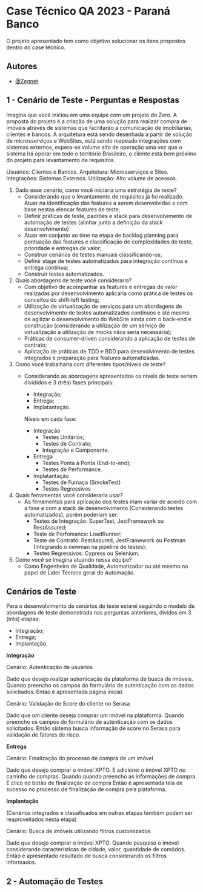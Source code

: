 
# Case Técnico QA 2023 - Paraná Banco

O projeto apresentado tem como objetivo solucionar os itens propostos dentro do case técnico.


## Autores

- [@Zegnet](https://www.github.com/Zegnet)


## 1 - Cenário de Teste - Perguntas e Respostas

Imagina que você iniciou em uma equipe com um projeto do Zero. A proposta do projeto é a criação de uma solução para realizar compra de imóveis através de sistemas que facilitarão a comunicação de imobiliárias, clientes e bancos. A arquitetura está sendo desenhada a partir de solução de microsserviços e WebSites, está sendo mapeado integrações com sistemas externos, espera-se volume alto de operação uma vez que o sistema irá operar em todo o território Brasileiro, o cliente está bem próximo do projeto para levantamento de requisitos.

Usuários: Clientes e Bancos.
Arquitetura: Microsserviços e Sites.
Integrações: Sistemas Externos.
Utilização: Alto volume de acessos.

1. Dado esse cenário, como você iniciaria uma estratégia de teste?
    * Considerando que o levantamento de requisitos já foi realizado. Atuar na identificação das features a serem desenvolvidas e com base nestas elencar features de teste;
    * Definir práticas de teste, padrões e stack para desenvolvimento de automação de testes (alinhar junto a definição da stack desenvolvimento)
    * Atuar em conjunto ao time na etapa de backlog planning para pontuação das features e classificação de complexidades de teste, prioridade e entregas de valor;
    * Construir cenários de testes manuais classificando-os;
    * Definir stage de testes automatizados para integração contínua e entrega contínua;
    * Construir testes automatizados.
2. Quais abordagens de teste você consideraria?
    * Com objetivo de acompanhar as features e entregas de valor realizadas por desenvolvimento aplicaria como prática de testes os conceitos do shift-left testing;
    * Utilização de virtualização de serviços para um abordagens de desenvolvimento de testes automatizados continuos e até mesmo de agilizar o desenvolvimento do WebSite ainda com o back-end e construção (considerando a utilização de um serviço de virtualização a utilização de mocks nãos seria necessária);
    * Práticas de consumer-driven considerando a aplicação de testes de contrato;
    * Aplicação de práticas de TDD e BDD para desevolvimento de testes integrados e preparação para features automatizadas.
3. Como você trabalharia com diferentes tipos/níveis de teste?
    * Considerando as abordagens apresentados os níveis de teste seriam divididos e 3 (três) fases principais:
        * Integração;
        * Entrega;
        * Implatantação.

        Níveis em cada fase:
        
        * Integração
            * Testes Unitários;
            * Testes de Contrato;
            * Integração e Componente.
        * Entrega
            * Testes Ponta à Ponta (End-to-end);
            * Testes de Performance.
        * Implatantação
            * Testes de Fumaça (SmokeTest)
            * Testes Regressivos
4. Quais ferramentas você consideraria usar?
    * As ferramentas para aplicação dos testes iriam variar de acordo com a fase e com a stack de desenvolvimento (Considerando testes automatizados), porém poderiam ser:
        * Testes de Integração: SuperTest, JestFramework ou RestAssured;
        * Teste de Perfomance: LoadRunner;
        * Teste de Contrato: RestAssured, JestFramework ou Postman (Integrando o newman na pipeline de testes);
        * Testes Regressivos: Cypress ou Selenium.
5. Como você se imagina atuando nessa equipe?
    * Como Engenheiro de Qualidade, Automatizador ou até mesmo no papel de Líder Técnico geral de Automação.



## Cenários de Teste

Para o desenvolvimento de cenários de teste estarei seguindo o modelo de abordagens de teste demonstrada nas perguntas anteriores, dividos em 3 (três) etapas:
* Integração;
* Entrega;
* Implantação.

**Integração**

Cenário: Autenticação de usuários

Dado que desejo realizar autenticação da plataforma de busca de imóveis.
Quando preencho os campos do formulário de autenticação com os dados solicitados.
Então é apresentada página inicial.

Cenário: Validação de Score do cliente no Serasa

Dado que um cliente deseja comprar um imóvel na plataforma.
Quando preencho os campos do formulário de autenticação com os dados solicitados.
Então sistema busca informação de score no Serasa para validação de fatores de risco.

**Entrega**

Cenário: Finalização do processo de compra de um imóvel

Dado que desejo comprar o imóvel XPTO.
E adicionei o imóvel XPTO no carrinho de compras.
Quando quando preencho as informações de compra.
E clico no botão de finalização de compra
Então é apresentada tela de sucesso no processo de finalização de compra pela plataforma.


**Implantação**

(Cenários integrados e classificados em outras etapas também podem ser reaproveitados nesta etapa)

Cenário: Busca de imóveis utilizando filtros customizados

Dado que desejo comprar o imóvel XPTO.
Quando pesquiso o imóvel considerando características de cidade, valor, quantidade de comôdos.
Então é apresentado resultado de busca considerando os filtros informados.

## 2 - Automação de Testes

